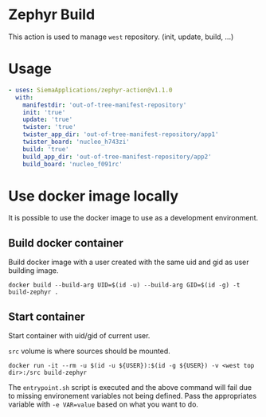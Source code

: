 # Zephyr Build
This action is used to manage `west` repository. (init, update, build, ...)

# Usage
```yaml
- uses: SiemaApplications/zephyr-action@v1.1.0
  with:
    manifestdir: 'out-of-tree-manifest-repository'
    init: 'true'
    update: 'true'
    twister: 'true'
    twister_app_dir: 'out-of-tree-manifest-repository/app1'
    twister_board: 'nucleo_h743zi'
    build: 'true'
    build_app_dir: 'out-of-tree-manifest-repository/app2'
    build_board: 'nucleo_f091rc'
```

# Use docker image locally
It is possible to use the docker image to use as a development environment.

## Build docker container
Build docker image with a user created with the same uid and gid as user building image.
```
docker build --build-arg UID=$(id -u) --build-arg GID=$(id -g) -t build-zephyr .
```

## Start container
Start container with uid/gid of current user.

`src` volume is where sources should be mounted.
```
docker run -it --rm -u $(id -u ${USER}):$(id -g ${USER}) -v <west top dir>:/src build-zephyr
```
The `entrypoint.sh` script is executed and the above command will fail due to missing environement variables not being defined. Pass the appropriates variable with `-e VAR=value` based on what you want to do.
